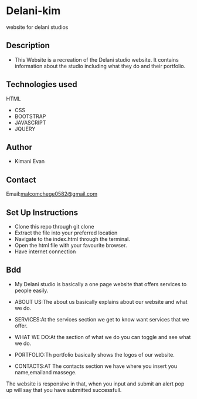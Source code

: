 
# Delani-kim
website for delani studios
## Description
- This Website is a recreation of the Delani studio website. It contains information about the studio including what they do and their portfolio.
## Technologies used
 HTML
- CSS
- BOOTSTRAP
- JAVASCRIPT
- JQUERY

## Author
- Kimani Evan
## Contact
Email:malcomchege0582@gmail.com

## Set Up Instructions
- Clone this repo through git clone 
- Extract the file into your preferred location
- Navigate to the index.html through the terminal.
- Open the html file with your favourite browser.
- Have internet connection

## Bdd
- My Delani studio is basically a one page website that offers services to people easily.

- ABOUT US:The about us basically explains about our website and what we do.

- SERVICES:At the services section we get to know want services that we offer.

- WHAT WE DO:At the section of what we do you can toggle and see what we do.

- PORTFOLIO:Th portfolio basically shows the logos of our website.

- CONTACTS:AT The contacts section we have where you insert you name,emailand massege.

The website is responsive in that, when you input and submit an alert pop up will say that you have submitted successfull.
